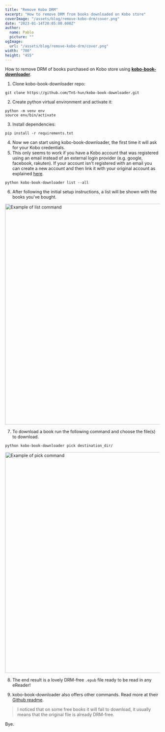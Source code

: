 ```yaml
---
title: "Remove Kobo DRM"
excerpt: "How to remove DRM from books downloaded on Kobo store"
coverImage: "/assets/blog/remove-kobo-drm/cover.png"
date: "2023-01-14T20:05:00.000Z"
author:
  name: Pablo
  picture: ""
ogImage:
  url: "/assets/blog/remove-kobo-drm/cover.png"
width: "700"
height: "455"
---
```


How to remove DRM of books purchased on Kobo store using **[kobo-book-downloader](https://github.com/TnS-hun/kobo-book-downloader)**.

1. Clone kobo-book-downloader repo:

```
git clone https://github.com/TnS-hun/kobo-book-downloader.git
```

2. Create python virtual environment and activate it:

```
python -m venv env
source env/bin/activate
```

3. Install dependencies:

```
pip install -r requirements.txt
```

4. Now we can start using kobo-book-downloader, the first time it will ask for your Kobo credentials.
5. This only seems to work if you have a Kobo account that was registered using an email instead of an external login provider (e.g. google, facebook, rakuten). If your account isn't registered with an email you can create a new account and then link it with your original account as explained [here](https://github.com/TnS-hun/kobo-book-downloader/issues/10#issuecomment-536278278).

```
python kobo-book-downloader list --all
```

6. After following the initial setup instructions, a list will be shown with the books you've bought.

<img src="/assets/blog/remove-kobo-drm/list.png" alt="Example of list command" width="720"/>

7. To download a book run the following command and choose the file(s) to download.

```
python kobo-book-downloader pick destination_dir/
```

<img src="/assets/blog/remove-kobo-drm/download.png" alt="Example of pick command" width="720"/>

8.  The end result is a lovely DRM-free `.epub` file ready to be read in any eReader!

9.  kobo-book-downloader also offers other commands. Read more at their [Github readme](https://github.com/TnS-hun/kobo-book-downloader#readme).

> I noticed that on some free books it will fail to download, it usually means that the original file is already DRM-free.

Bye.
